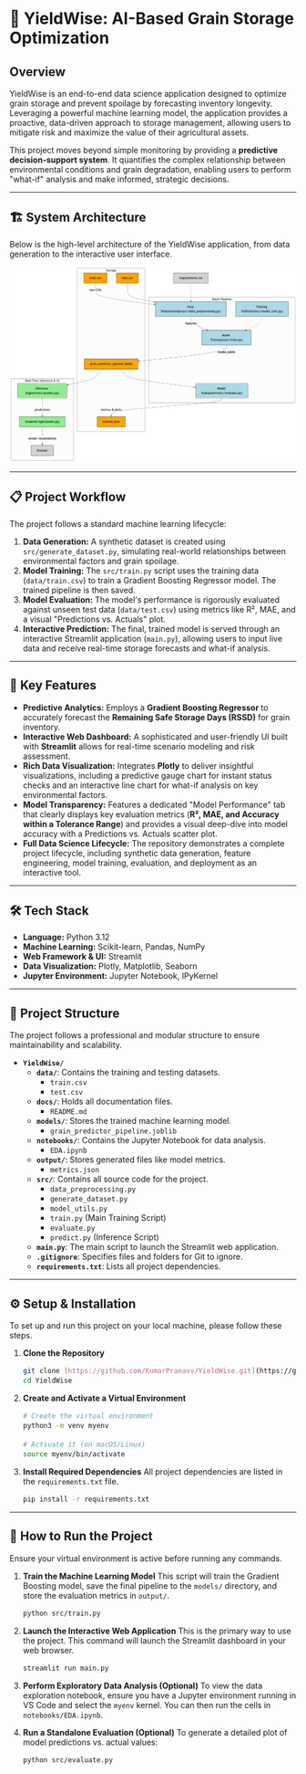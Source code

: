 # 🌱 YieldWise: AI-Based Grain Storage Optimization

## Overview

YieldWise is an end-to-end data science application designed to optimize grain storage and prevent spoilage by forecasting inventory longevity. Leveraging a powerful machine learning model, the application provides a proactive, data-driven approach to storage management, allowing users to mitigate risk and maximize the value of their agricultural assets.

This project moves beyond simple monitoring by providing a **predictive decision-support system**. It quantifies the complex relationship between environmental conditions and grain degradation, enabling users to perform "what-if" analysis and make informed, strategic decisions.

---
## 🏗️ System Architecture

Below is the high-level architecture of the YieldWise application, from data generation to the interactive user interface.

![System Architecture Diagram](diagram.png)

---

## 📋 Project Workflow

The project follows a standard machine learning lifecycle:

1.  **Data Generation:** A synthetic dataset is created using `src/generate_dataset.py`, simulating real-world relationships between environmental factors and grain spoilage.
2.  **Model Training:** The `src/train.py` script uses the training data (`data/train.csv`) to train a Gradient Boosting Regressor model. The trained pipeline is then saved.
3.  **Model Evaluation:** The model's performance is rigorously evaluated against unseen test data (`data/test.csv`) using metrics like R², MAE, and a visual "Predictions vs. Actuals" plot.
4.  **Interactive Prediction:** The final, trained model is served through an interactive Streamlit application (`main.py`), allowing users to input live data and receive real-time storage forecasts and what-if analysis.

___

## 🚀 Key Features

* **Predictive Analytics:** Employs a **Gradient Boosting Regressor** to accurately forecast the **Remaining Safe Storage Days (RSSD)** for grain inventory.
* **Interactive Web Dashboard:** A sophisticated and user-friendly UI built with **Streamlit** allows for real-time scenario modeling and risk assessment.
* **Rich Data Visualization:** Integrates **Plotly** to deliver insightful visualizations, including a predictive gauge chart for instant status checks and an interactive line chart for what-if analysis on key environmental factors.
* **Model Transparency:** Features a dedicated "Model Performance" tab that clearly displays key evaluation metrics (**R², MAE, and Accuracy within a Tolerance Range**) and provides a visual deep-dive into model accuracy with a Predictions vs. Actuals scatter plot.
* **Full Data Science Lifecycle:** The repository demonstrates a complete project lifecycle, including synthetic data generation, feature engineering, model training, evaluation, and deployment as an interactive tool.

---

## 🛠️ Tech Stack

* **Language:** Python 3.12
* **Machine Learning:** Scikit-learn, Pandas, NumPy
* **Web Framework & UI:** Streamlit
* **Data Visualization:** Plotly, Matplotlib, Seaborn
* **Jupyter Environment:** Jupyter Notebook, IPyKernel

---

## 📂 Project Structure
The project follows a professional and modular structure to ensure maintainability and scalability.

* **`YieldWise/`**
    * **`data/`**: Contains the training and testing datasets.
        * `train.csv`
        * `test.csv`
    * **`docs/`**: Holds all documentation files.
        * `README.md`
    * **`models/`**: Stores the trained machine learning model.
        * `grain_predictor_pipeline.joblib`
    * **`notebooks/`**: Contains the Jupyter Notebook for data analysis.
        * `EDA.ipynb`
    * **`output/`**: Stores generated files like model metrics.
        * `metrics.json`
    * **`src/`**: Contains all source code for the project.
        * `data_preprocessing.py`
        * `generate_dataset.py`
        * `model_utils.py`
        * `train.py` (Main Training Script)
        * `evaluate.py`
        * `predict.py` (Inference Script)
    * **`main.py`**: The main script to launch the Streamlit web application.
    * **`.gitignore`**: Specifies files and folders for Git to ignore.
    * **`requirements.txt`**: Lists all project dependencies.

---

## ⚙️ Setup & Installation

To set up and run this project on your local machine, please follow these steps.

1.  **Clone the Repository**
    ```bash
    git clone [https://github.com/KumarPranavv/YieldWise.git](https://github.com/KumarPranavv/YieldWise.git)
    cd YieldWise
    ```

2.  **Create and Activate a Virtual Environment**
    ```bash
    # Create the virtual environment
    python3 -m venv myenv

    # Activate it (on macOS/Linux)
    source myenv/bin/activate
    ```

3.  **Install Required Dependencies**
    All project dependencies are listed in the `requirements.txt` file.
    ```bash
    pip install -r requirements.txt
    ```

---

## 🚀 How to Run the Project

Ensure your virtual environment is active before running any commands.

1.  **Train the Machine Learning Model**
    This script will train the Gradient Boosting model, save the final pipeline to the `models/` directory, and store the evaluation metrics in `output/`.
    ```bash
    python src/train.py
    ```

2.  **Launch the Interactive Web Application**
    This is the primary way to use the project. This command will launch the Streamlit dashboard in your web browser.
    ```bash
    streamlit run main.py
    ```

3.  **Perform Exploratory Data Analysis (Optional)**
    To view the data exploration notebook, ensure you have a Jupyter environment running in VS Code and select the `myenv` kernel. You can then run the cells in `notebooks/EDA.ipynb`.

4.  **Run a Standalone Evaluation (Optional)**
    To generate a detailed plot of model predictions vs. actual values:
    ```bash
    python src/evaluate.py
    ```

